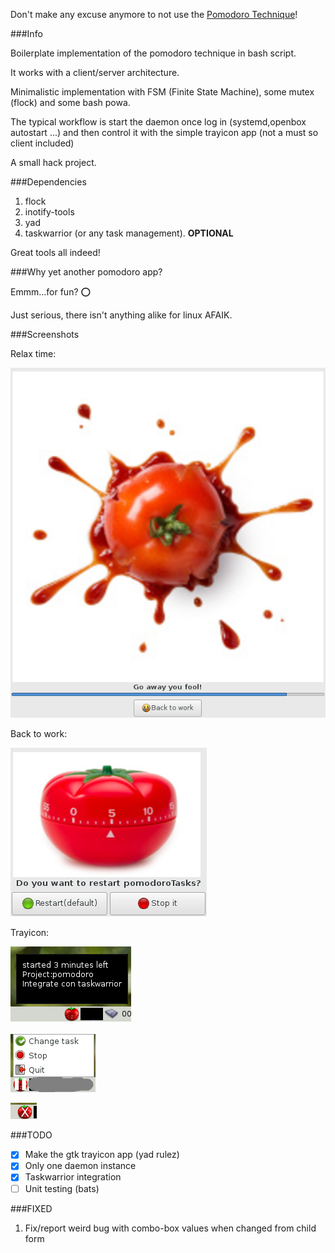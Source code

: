 
Don't make any excuse anymore to not use the [Pomodoro Technique](https://en.wikipedia.org/wiki/Pomodoro_Technique)!


###Info

Boilerplate implementation of the pomodoro technique in bash script.

It works with a client/server architecture.

Minimalistic implementation with FSM (Finite State Machine), some mutex (flock) and some bash powa.

The typical workflow is start the daemon once log in (systemd,openbox autostart ...) and 
then control it with the simple trayicon app (not a must so client included)

A small hack project.

###Dependencies

1. flock
2. inotify-tools 
3. yad 
4. taskwarrior (or any task management). **OPTIONAL**

Great tools all indeed!

###Why yet another pomodoro app?

Emmm...for fun? :o:

Just serious, there isn't anything alike for linux AFAIK.

###Screenshots

Relax time:

![25 minutes passed](images/screenshots/timer1.png "25 minutes passed")

Back to work:

![Back to work?](images/screenshots/timer2.png "Back to work?")

Trayicon:


![Started with tooltip](images/screenshots/started.png "Started with tooltip")

![Paused with menu](images/screenshots/paused.png "Paused with menu")

![Stopped](images/screenshots/stopped.png "Stopped")


###TODO

- [x] Make the gtk trayicon app (yad rulez)
- [x] Only one daemon instance
- [x] Taskwarrior integration 
- [ ] Unit testing (bats)

###FIXED

1. Fix/report weird bug with combo-box values when changed from child form
